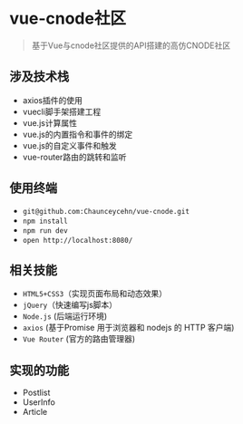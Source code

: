 # vue-cnode社区

> 基于Vue与cnode社区提供的API搭建的高仿CNODE社区

## 涉及技术栈
- axios插件的使用
- vuecli脚手架搭建工程
- vue.js计算属性
- vue.js的内置指令和事件的绑定
- vue.js的自定义事件和触发
- vue-router路由的跳转和监听


## 使用终端
- `git@github.com:Chaunceycehn/vue-cnode.git`
- `npm install`
- `npm run dev`
- `open http://localhost:8080/`

## 相关技能
- `HTML5+CSS3`（实现页面布局和动态效果）
- `jQuery`（快速编写js脚本）
- `Node.js` (后端运行环境)
- `axios` (基于Promise 用于浏览器和 nodejs 的 HTTP 客户端)
- `Vue Router` (官方的路由管理器)

## 实现的功能
- Postlist 
- UserInfo
- Article

